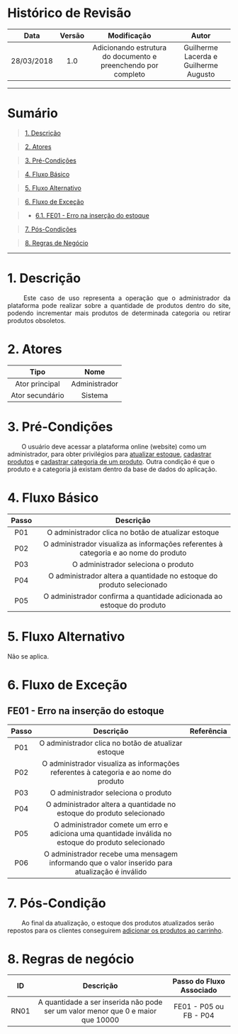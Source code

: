 # Histórico de Revisão

|    Data    | Versão |                                         Modificação                                        |                Autor                |
|:----------:|:------:|:----------------------------------------------------------------------------------------:|:-----------------------------------:|
| 28/03/2018 | 1.0 | Adicionando estrutura do documento e preenchendo por completo | Guilherme Lacerda e Guilherme Augusto |

***

# Sumário

>[1. Descrição](#1-descrição)

>[2. Atores](#2-atores)

>[3. Pré-Condições](#3-pré-condições)

>[4. Fluxo Básico](#4-fluxo-básico)

>[5. Fluxo Alternativo](#5-fluxo-alternativo)

>[6. Fluxo de Exceção](#6-fluxo-de-exceção)

> * [6.1. FE01 - Erro na inserção do estoque](#61-fe01---erro-na-inserção-do-estoque)

>[7. Pós-Condições](#7-pós-condição)

>[8. Regras de Negócio](#8-regras-de-negócio)

***

# 1. Descrição
<p align="justify"> &emsp;&emsp; Este caso de uso representa a operação que o administrador da plataforma pode realizar sobre a quantidade de produtos dentro do site, podendo incrementar mais produtos de determinada categoria ou retirar produtos obsoletos. </p>

# 2. Atores

| Tipo | Nome |
|:----:|:----:|
|   Ator principal   |   Administrador   |
|   Ator secundário   |   Sistema   |

# 3. Pré-Condições

&emsp;&emsp; O usuário deve acessar a plataforma online (website) como um administrador, para obter privilégios para [atualizar estoque](https://github.com/Desenho-1-2018-G-6/docs/wiki/Atualizar-Estoque), [cadastrar produtos](https://github.com/Desenho-1-2018-G-6/docs/wiki/Cadastrar-Produtos) e [cadastrar categoria de um produto](https://github.com/Desenho-1-2018-G-6/docs/wiki/Cadastrar-Categoria-de-Produto). Outra condição é que o produto e a categoria já existam dentro da base de dados do aplicação.

# 4. Fluxo Básico

| Passo | Descrição |
|:----:|:----:|
|   P01   |   O administrador clica no botão de atualizar estoque   |
|   P02   |   O administrador visualiza as informações referentes à categoria e ao nome do produto   |
|   P03   |   O administrador seleciona o produto   |
|   P04   |   O administrador altera a quantidade no estoque do produto selecionado   |
|   P05   |   O administrador confirma a quantidade adicionada ao estoque do produto |

# 5. Fluxo Alternativo

Não se aplica.

# 6. Fluxo de Exceção

## FE01 - Erro na inserção do estoque

| Passo | Descrição | Referência |
|:----:|:----:|:----------------:|
|   P01   |   O administrador clica no botão de atualizar estoque |
|   P02   |   O administrador visualiza as informações referentes à categoria e ao nome do produto   |
|   P03   |   O administrador seleciona o produto |
|   P04   |   O administrador altera a quantidade no estoque do produto selecionado |
|   P05   |   O administrador comete um erro e adiciona uma quantidade inválida no estoque do produto selecionado |
|   P06   |   O administrador recebe uma mensagem informando que o valor inserido para atualização é inválido |

# 7. Pós-Condição
&emsp;&emsp; Ao final da atualização, o estoque dos produtos atualizados serão repostos para os clientes conseguirem [adicionar os produtos ao carrinho](https://github.com/Desenho-1-2018-G-6/docs/wiki/Adicionar-Produto-no-Carrinho).

# 8. Regras de negócio

| ID | Descrição | Passo do Fluxo Associado |
|:----:|:----:|:----------------:|
|   RN01   |   A quantidade a ser inserida não pode ser um valor menor que 0 e maior que 10000   |  FE01 - P05 ou FB - P04  |
